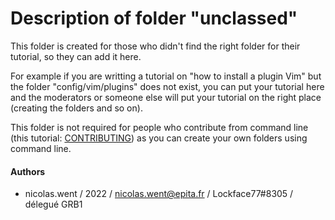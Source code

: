 # Description of folder "unclassed"

This folder is created for those who didn't find the right folder for their tutorial, so they can add it here.

For example if you are writting a tutorial on "how to install a plugin Vim" but the
folder "config/vim/plugins" does not exist, you can put your tutorial here and
the moderators or someone else will put your tutorial on the right place (creating the folders and so on).

This folder is not required for people who contribute from command line
(this tutorial: [CONTRIBUTING](https://github.com/NicolasWent/Epituto/blob/master/CONTRIBUTING.md)) as you can create your own folders using command line.

#### Authors
* nicolas.went / 2022 / nicolas.went@epita.fr / Lockface77#8305 / délegué GRB1

